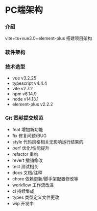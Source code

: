 # PC端架构

### 介绍
vite+ts+vue3.0+element-plus 搭建项目架构

### 软件架构

### 技术选型
- vue v3.2.25 
- typescript v4.4.4
- vite v2.7.2
- npm v6.14.9
- node v14.13.1
- element-plus v2.2.2

### Git 贡献提交规范

- feat 增加新功能
- fix 修复问题/BUG
- style 代码风格相关无影响运行结果的
- perf 优化/性能提升
- refactor 重构
- revert 撤销修改
- test 测试相关
- docs 文档/注释
- chore 依赖更新/脚手架配置修改等
- workflow 工作流改进
- ci 持续集成
- types 类型定义文件更改
- wip 开发中